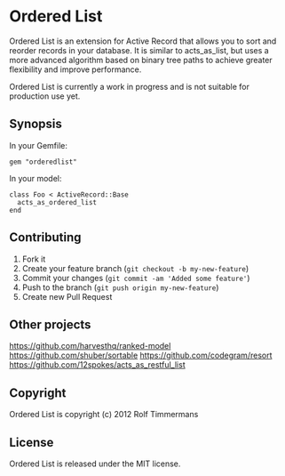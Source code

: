 # Ordered List

Ordered List is an extension for Active Record that allows you to sort and
reorder records in your database. It is similar to acts_as_list, but uses a
more advanced algorithm based on binary tree paths to achieve greater
flexibility and improve performance.

Ordered List is currently a work in progress and is not suitable for
production use yet.

## Synopsis

In your Gemfile:

    gem "orderedlist"

In your model:

    class Foo < ActiveRecord::Base
      acts_as_ordered_list
    end

## Contributing

1. Fork it
2. Create your feature branch (`git checkout -b my-new-feature`)
3. Commit your changes (`git commit -am 'Added some feature'`)
4. Push to the branch (`git push origin my-new-feature`)
5. Create new Pull Request

## Other projects

https://github.com/harvesthq/ranked-model
https://github.com/shuber/sortable
https://github.com/codegram/resort
https://github.com/12spokes/acts_as_restful_list

## Copyright

Ordered List is copyright (c) 2012 Rolf Timmermans

## License

Ordered List is released under the MIT license.

